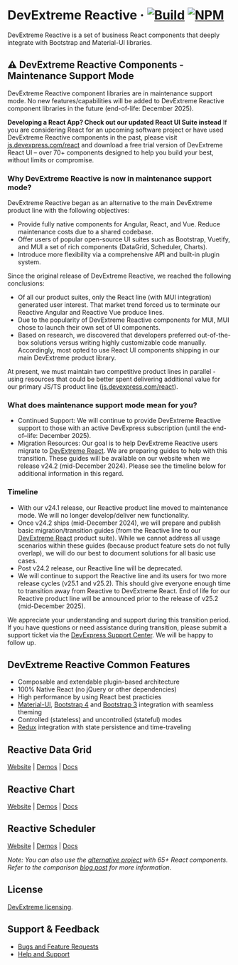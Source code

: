 # DevExtreme Reactive &middot; [![Build](https://github.com/DevExpress/devextreme-reactive/actions/workflows/ci_tests.yml/badge.svg)](https://github.com/DevExpress/devextreme-reactive/actions/workflows/ci_tests.yml) [![NPM](https://img.shields.io/npm/v/@devexpress/dx-core.svg)](https://www.npmjs.com/package/@devexpress/dx-core)

DevExtreme Reactive is a set of business React components that deeply integrate with Bootstrap and Material-UI libraries.

## :warning: DevExtreme Reactive Components - Maintenance Support Mode
DevExtreme Reactive component libraries are in maintenance support mode. No new features/capabilities will be added to DevExtreme Reactive component libraries in the future (end-of-life: December 2025).

**Developing a React App? Check out our updated React UI Suite instead**
If you are considering React for an upcoming software project or have used DevExtreme Reactive components in the past, please visit [js.devexpress.com/react](https://js.devexpress.com/React/) and download a free trial version of DevExtreme React UI – over 70+ components designed to help you build your best, without limits or compromise.

### Why DevExtreme Reactive is now in maintenance support mode?
DevExtreme Reactive began as an alternative to the main DevExtreme product line with the following objectives:  
* Provide fully native components for Angular, React, and Vue. Reduce maintenance costs due to a shared codebase.  
* Offer users of popular open-source UI suites such as Bootstrap, Vuetify, and MUI a set of rich components (DataGrid, Scheduler, Charts).  
* Introduce more flexibility via a comprehensive API and built-in plugin system.
  
Since the original release of DevExtreme Reactive, we reached the following conclusions:  
* Of all our product suites, only the React line (with MUI integration) generated user interest. That market trend forced us to terminate our Reactive Angular and Reactive Vue produce lines.  
* Due to the popularity of DevExtreme Reactive components for MUI, MUI chose to launch their own set of UI components.  
* Based on research, we discovered that developers preferred out-of-the-box solutions versus writing highly customizable code manually. Accordingly, most opted to use React UI components shipping in our main DevExtreme product library.

At present, we must maintain two competitive product lines in parallel - using resources that could be better spent delivering additional value for our primary JS/TS product line ([js.devexpress.com/react](https://js.devexpress.com/React/)).

### What does maintenance support mode mean for you?
* Continued Support: We will continue to provide DevExtreme Reactive support to those with an active DevExpress subscription (until the end-of–life: December 2025).  
* Migration Resources: Our goal is to help DevExtreme Reactive users migrate to [DevExtreme React](https://js.devexpress.com/React/). We are preparing guides to help with this transition. These guides will be available on our website when we release v24.2 (mid-December 2024). Please see the timeline below for additional information in this regard. 

### Timeline
* With our v24.1 release, our Reactive product line moved to maintenance mode. We will no longer develop/deliver new functionality. 
* Once v24.2 ships (mid-December 2024), we will prepare and publish basic migration/transition guides (from the Reactive line to our [DevExtreme React](https://js.devexpress.com/React/) product suite). While we cannot address all usage scenarios within these guides (because product feature sets do not fully overlap), we will do our best to document solutions for all basic use cases.  
* Post v24.2 release, our Reactive line will be deprecated.  
* We will continue to support the Reactive line and its users for two more release cycles (v25.1 and v25.2). This should give everyone enough time to transition away from Reactive to DevExtreme React. End of life for our Reactive product line will be announced prior to the release of v25.2 (mid-December 2025).

We appreciate your understanding and support during this transition period.  If you have questions or need assistance during transition, please submit a support ticket via the [DevExpress Support Center](https://www.devexpress.com/Support/Center/Question/Create). We will be happy to follow up.

## DevExtreme Reactive Common Features

- Composable and extendable plugin-based architecture
- 100% Native React (no jQuery or other dependencies)
- High performance by using React best practicies
- [Material-UI](https://github.com/mui-org/material-ui), [Bootstrap 4](https://getbootstrap.com/) and [Bootstrap 3](https://github.com/react-bootstrap/react-bootstrap) integration with seamless theming
- Controlled (stateless) and uncontrolled (stateful) modes
- [Redux](https://github.com/reactjs/redux/) integration with state persistence and time-traveling

## Reactive Data Grid

[Website](https://devexpress.github.io/devextreme-reactive/react/grid/) | [Demos](https://devexpress.github.io/devextreme-reactive/react/grid/demos/) | [Docs](https://devexpress.github.io/devextreme-reactive/react/grid/docs/)

## Reactive Chart

[Website](https://devexpress.github.io/devextreme-reactive/react/chart/) | [Demos](https://devexpress.github.io/devextreme-reactive/react/chart/demos/) | [Docs](https://devexpress.github.io/devextreme-reactive/react/chart/docs/)

## Reactive Scheduler

[Website](https://devexpress.github.io/devextreme-reactive/react/scheduler/) | [Demos](https://devexpress.github.io/devextreme-reactive/react/scheduler/demos/) | [Docs](https://devexpress.github.io/devextreme-reactive/react/scheduler/docs/)

*Note: You can also use the [alternative project](https://github.com/DevExpress/devextreme-react) with 65+ React components. Refer to the comparison [blog post](https://community.devexpress.com/blogs/oliver/archive/2018/04/20/devextreme-new-react-wrappers-vs-native-react-components.aspx) for more information.*

## License

[DevExtreme licensing](https://js.devexpress.com/licensing/).

## Support & Feedback

- [Bugs and Feature Requests](https://github.com/DevExpress/devextreme-reactive/blob/master/CONTRIBUTING.md#bugs-and-feature-requests) 
- [Help and Support](https://github.com/DevExpress/devextreme-reactive/blob/master/CONTRIBUTING.md#help-and-support)
